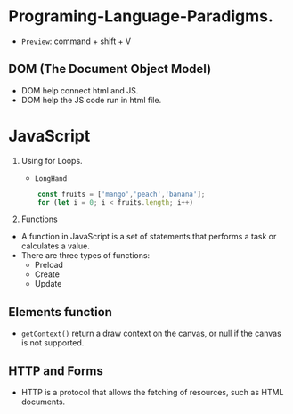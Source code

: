 # Programing-Language-Paradigms.

- `Preview`: command + shift + V
## DOM (The Document Object Model)
-  DOM help connect html and JS.
-  DOM help the JS code run in html file. 

# JavaScript
1. Using for Loops. 
    - `LongHand`

    ```JavaScript
        const fruits = ['mango','peach','banana'];
        for (let i = 0; i < fruits.length; i++)
    ```

2. Functions
- A function in JavaScript is a set of statements that performs a task or calculates a value.
- There are three types of functions:
    - Preload 
    - Create
    - Update 


## Elements function
- `getContext()` return a draw context on the canvas, or null if the canvas is not supported.



## HTTP and Forms
- HTTP is a protocol that allows the fetching of resources, such as HTML documents.
